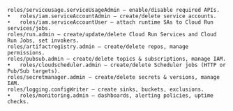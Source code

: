 

	roles/serviceusage.serviceUsageAdmin – enable/disable required APIs.
	•	roles/iam.serviceAccountAdmin – create/delete service accounts.
	•	roles/iam.serviceAccountUser – attach runtime SAs to Cloud Run services/jobs.
    roles/run.admin – create/update/delete Cloud Run Services and Cloud Run Jobs, set invokers.
    roles/artifactregistry.admin – create/delete repos, manage permissions.
    roles/pubsub.admin – create/delete topics & subscriptions, manage IAM.
	•	roles/cloudscheduler.admin – create/delete Scheduler jobs (HTTP or Pub/Sub targets).
    roles/secretmanager.admin – create/delete secrets & versions, manage IAM.
    roles/logging.configWriter – create sinks, buckets, exclusions.
	•	roles/monitoring.admin – dashboards, alerting policies, uptime checks.